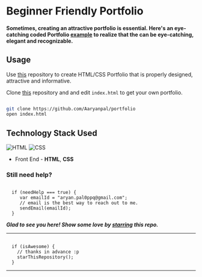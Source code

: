 # Beginner Friendly Portfolio

#### Sometimes, creating an attractive portfolio is essential. Here's an eye-catching coded Portfolio [example]( https://iaryan.me/) to realize that the can be eye-catching, elegant and recognizable.

## Usage

Use [this](https://github.com/Aaryanpal/portfolio) repository to create HTML/CSS Portfolio that is properly designed, attractive and informative. 

Clone [this](https://github.com/Aaryanpal/portfolio) repository and and edit `index.html` to get your own portfolio.

```bash

git clone https://github.com/Aaryanpal/portfolio
open index.html

```

## Technology Stack Used

![HTML](https://img.shields.io/badge/frontend-html-orange.svg?logo=html5&style=flat-square) 
![CSS](https://img.shields.io/badge/frontend-css-yellowgreen.svg?logo=css3&style=flat-square)

- Front End - **HTML**, **CSS**

### Still need help?

```

  if (needHelp === true) {
     var emailId = "aryan.pal0ppq@gmail.com";
     // email is the best way to reach out to me.
     sendEmail(emailId);
  }

```


***Glad to see you here! Show some love by [starring](https://github.com/Aaryanpal/portfolio) this repo.***

-----

```

  if (isAwesome) {
    // thanks in advance :p
    starThisRepository();
  }

```

******
